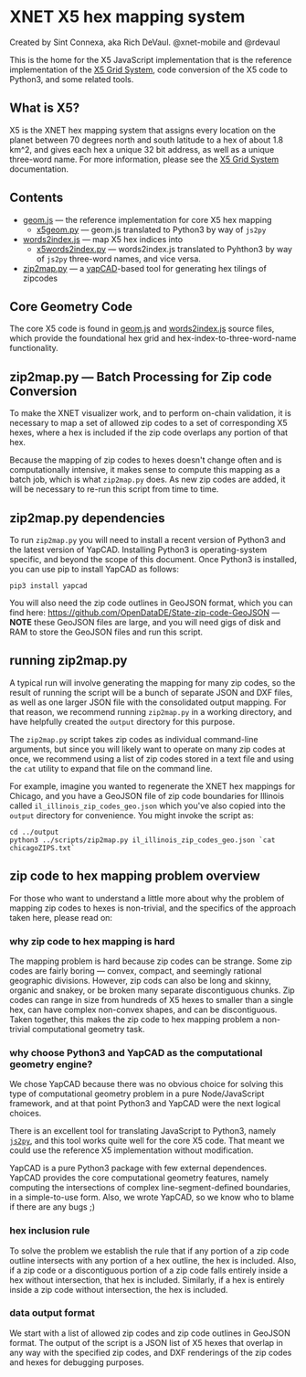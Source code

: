 # XNET X5 hex mapping system
Created by Sint Connexa, aka Rich DeVaul. @xnet-mobile and @rdevaul

This is the home for the X5 JavaScript implementation that is the
reference implementation of the [X5 Grid System](../docs/X5.md),
code conversion of the X5 code to Python3, and some related tools.

## What is X5?

X5 is the XNET hex mapping system that assigns every location on the
planet between 70 degrees north and south latitude to a hex of about
1.8 km^2, and gives each hex a unique 32 bit address, as well as a
unique three-word name. For more information, please see the [X5 Grid
System](../docs/X5.md) documentation.

## Contents

* [geom.js](geom.js) &mdash; the reference implementation for core X5
  hex mapping
  * [x5geom.py](x5geom.py) &mdash; geom.js translated to Python3 by way of `js2py`
* [words2index.js](words2index.js) &mdash; map X5 hex indices into
  * [x5words2index.py](x5words2index.py) &mdash; words2index.js translated to Pyhthon3 by way of `js2py`
  three-word names, and vice versa.
* [zip2map.py](zip2map.py) &mdash; a
  [yapCAD](https://github.com/rdevaul/yapCAD)-based tool for
  generating hex tilings of zipcodes

## Core Geometry Code

The core X5 code is found in [geom.js](./geom.js) and
[words2index.js](./words2index.js) source files, which provide the
foundational hex grid and hex-index-to-three-word-name functionality.

## zip2map.py &mdash; Batch Processing for Zip code Conversion

To make the XNET visualizer work, and to perform on-chain validation,
it is necessary to map a set of allowed zip codes to a set of
corresponding X5 hexes, where a hex is included if the zip code
overlaps any portion of that hex.

Because the mapping of zip codes to hexes doesn't change often and is
computationally intensive, it makes sense to compute this mapping as a
batch job, which is what `zip2map.py` does.  As new zip codes are
added, it will be necessary to re-run this script from time to time.

## zip2map.py dependencies

To run `zip2map.py` you will need to install a recent version of
Python3 and the latest version of YapCAD.  Installing Python3 is
operating-system specific, and beyond the scope of this document. Once
Python3 is installed, you can use pip to install YapCAD as follows:

	pip3 install yapcad
	
You will also need the zip code outlines in GeoJSON format, which you
can find here: https://github.com/OpenDataDE/State-zip-code-GeoJSON
&mdash; **NOTE** these GeoJSON files are large, and you will need gigs
of disk and RAM to store the GeoJSON files and run this script.

## running zip2map.py

A typical run will involve generating the mapping for many zip codes,
so the result of running the script will be a bunch of separate JSON
and DXF files, as well as one larger JSON file with the consolidated
output mapping. For that reason, we recommend running `zip2map.py` in
a working directory, and have helpfully created the `output` directory
for this purpose.

The `zip2map.py` script takes zip codes as individual command-line
arguments, but since you will likely want to operate on many zip codes
at once, we recommend using a list of zip codes stored in a text file
and using the `cat` utility to expand that file on the command line. 

For example, imagine you wanted to regenerate the XNET hex mappings
for Chicago, and you have a GeoJSON file of zip code boundaries for
Illinois called `il_illinois_zip_codes_geo.json` which you've also
copied into the `output` directory for convenience.  You might invoke
the script as:

	cd ../output
	python3 ../scripts/zip2map.py il_illinois_zip_codes_geo.json `cat chicagoZIPS.txt`

## zip code to hex mapping problem overview

For those who want to understand a little more about why the problem
of mapping zip codes to hexes is non-trivial, and the specifics of the
approach taken here, please read on:

### why zip code to hex mapping is hard

The mapping problem is hard because zip codes can be strange. Some
zip codes are fairly boring &mdash; convex, compact, and seemingly
rational geographic divisions.  However, zip cods can also be long and
skinny, organic and snakey, or be broken many separate discontiguous
chunks.  Zip codes can range in size from hundreds of X5 hexes to
smaller than a single hex, can have complex non-convex shapes, and can
be discontiguous.  Taken together, this makes the zip code to hex
mapping problem a non-trivial computational geometry task.

### why choose Python3 and YapCAD as the computational geometry engine?

We chose YapCAD because there was no obvious choice for solving this
type of computational geometry problem in a pure Node/JavaScript
framework, and at that point Python3 and YapCAD were the next logical
choices.

There is an excellent tool for translating JavaScript to
Python3, namely [`js2py`](https://github.com/PiotrDabkowski/Js2Py), and
this tool works quite well for the core X5 code. That meant we could
use the reference X5 implementation without modification.

YapCAD is a pure Python3 package with few external
dependences. YapCAD provides the core computational geometry
features, namely computing the intersections of complex
line-segment-defined boundaries, in a simple-to-use form.  Also, we
wrote YapCAD, so we know who to blame if there are any bugs ;)

### hex inclusion rule

To solve the problem we establish the rule that if any portion of a
zip code outline intersects with any portion of a hex outline, the hex
is included. Also, if a zip code or a discontiguous portion of a
zip code falls entirely inside a hex without intersection, that hex is
included. Similarly, if a hex is entirely inside a zip code without
intersection, the hex is included.

### data output format

We start with a list of allowed zip codes and zip code outlines in
GeoJSON format. The output of the script is a JSON list of X5 hexes
that overlap in any way with the specified zip codes, and DXF
renderings of the zip codes and hexes for debugging purposes.

